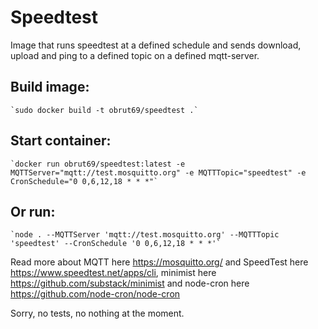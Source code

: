 # Speedtest

Image that runs speedtest at a defined schedule and sends download, upload and ping to a defined topic on a defined mqtt-server.

## Build image: 
    `sudo docker build -t obrut69/speedtest .`

## Start container:
    `docker run obrut69/speedtest:latest -e MQTTServer="mqtt://test.mosquitto.org" -e MQTTTopic="speedtest" -e CronSchedule="0 0,6,12,18 * * *"`

## Or run:
    `node . --MQTTServer 'mqtt://test.mosquitto.org' --MQTTTopic 'speedtest' --CronSchedule '0 0,6,12,18 * * *'`

Read more about MQTT here https://mosquitto.org/ and SpeedTest here https://www.speedtest.net/apps/cli, minimist here https://github.com/substack/minimist and node-cron here https://github.com/node-cron/node-cron

Sorry, no tests, no nothing at the moment.